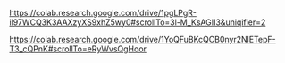 https://colab.research.google.com/drive/1pgLPgR-il97WCQ3K3AAXzyXS9xhZ5wy0#scrollTo=3l-M_KsAGII3&uniqifier=2


https://colab.research.google.com/drive/1YoQFuBKcQCB0nyr2NlETepF-T3_cQPnK#scrollTo=eRyWvsQgHoor
